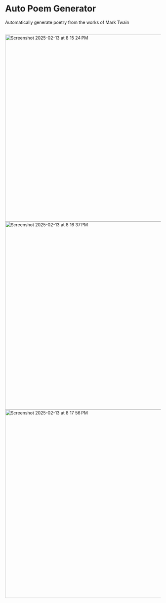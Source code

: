 # Auto Poem Generator

Automatically generate poetry from the works of Mark Twain

<br>

<img width="604" alt="Screenshot 2025-02-13 at 8 15 24 PM" src="https://github.com/user-attachments/assets/5de8b108-661e-433f-9c1e-18e1a019d16b" />

<img width="608" alt="Screenshot 2025-02-13 at 8 16 37 PM" src="https://github.com/user-attachments/assets/c790ed85-b101-4357-8a35-4c039cb8dc4b" />

<img width="609" alt="Screenshot 2025-02-13 at 8 17 56 PM" src="https://github.com/user-attachments/assets/6726b86d-9034-4d44-9a66-4938681e48e5" />

